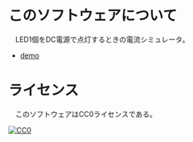 # このソフトウェアについて

　LED1個をDC電源で点灯するときの電流シミュレータ。

* [demo](https://ytyaru.github.io/ElectronicWork.LED.Ohm.20181102070000/)

# ライセンス

　このソフトウェアはCC0ライセンスである。

[![CC0](http://i.creativecommons.org/p/zero/1.0/88x31.png "CC0")](http://creativecommons.org/publicdomain/zero/1.0/deed.ja)
